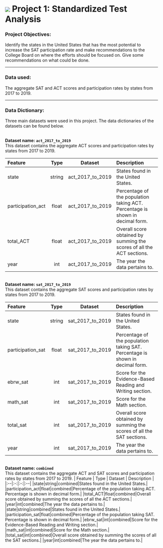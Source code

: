 # ![](https://ga-dash.s3.amazonaws.com/production/assets/logo-9f88ae6c9c3871690e33280fcf557f33.png) Project 1: Standardized Test Analysis

### Project Objectives:

Identify the states in the United States that has the most potential to increase the SAT participation rate and make recommendations to the College Board on where the efforts should be focused on. Give some recommendations on what could be done.

---

### Data used:

The aggregate SAT and ACT scores and participation rates by states from 2017 to 2019.

---

### Data Dictionary:

Three main datasets were used in this project. The data dictionaries of the datasets can be found below.

<br>**Dataset name: `act_2017_to_2019`**
<br>This dataset contains the aggregate ACT scores and participation rates by states from 2017 to 2019.

| Feature | Type | Dataset | Description |
|:--|:-:|:-:|:--|
|state|string|act_2017_to_2019|States found in the United States.|
|participation_act|float|act_2017_to_2019|Percentage of the population taking ACT. Percentage is shown in decimal form.|
|total_ACT|float|act_2017_to_2019|Overall score obtained by summing the scores of all the ACT sections.|
|year|int|act_2017_to_2019|The year the data pertains to.|

<br>**Dataset name: `sat_2017_to_2019`**
<br>This dataset contains the aggregate SAT scores and participation rates by states from 2017 to 2019.

| Feature | Type | Dataset | Description |
|:--|:-:|:-:|:--|
|state|string|sat_2017_to_2019|States found in the United States.|
|participation_sat|float|sat_2017_to_2019|Percentage of the population taking SAT. Percentage is shown in decimal form.|
|ebrw_sat|int|sat_2017_to_2019|Score for the Evidence-Based Reading and Writing section.|
|math_sat|int|sat_2017_to_2019|Score for the Math section.|
|total_sat|int|sat_2017_to_2019|Overall score obtained by summing the scores of all the SAT sections.|
|year|int|sat_2017_to_2019|The year the data pertains to.|

<br>**Dataset name: `combined`**
<br>This dataset contains the aggregate ACT and SAT scores and participation rates by states from 2017 to 2019.
| Feature | Type | Dataset | Description |
|:--|:-:|:-:|:--|
|state|string|combined|States found in the United States.|
|participation_act|float|combined|Percentage of the population taking ACT. Percentage is shown in decimal form.|
|total_ACT|float|combined|Overall score obtained by summing the scores of all the ACT sections.|
|year|int|combined|The year the data pertains to.|
|state|string|combined|States found in the United States.|
|participation_sat|float|combined|Percentage of the population taking SAT. Percentage is shown in decimal form.|
|ebrw_sat|int|combined|Score for the Evidence-Based Reading and Writing section.|
|math_sat|int|combined|Score for the Math section.|
|total_sat|int|combined|Overall score obtained by summing the scores of all the SAT sections.|
|year|int|combined|The year the data pertains to.|
